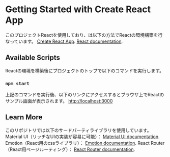 # Getting Started with Create React App

このプロジェクトReactを使用しており、は以下の方法でReactの環境構築を行なっています。
[Create React App](https://github.com/facebook/create-react-app).
[React documentation](https://reactjs.org/).

## Available Scripts

Reactの環境を構築後にプロジェクトのトップで以下のコマンドを実行します。

### `npm start`

上記のコマンドを実行後、以下のリンクにアクセスするとブラウザ上でReactのサンプル画面が表示されます。
[http://localhost:3000](http://localhost:3000)

## Learn More

このリポジトリでは以下のサードパーティライブラリを使用しています。
Material UI（リッチなUIの実装が容易に可能）： [Material UI documentation](https://mui.com/material-ui/).
Emotion（React用のcssライブラリ）： [Emotion documentation](https://emotion.sh/docs/introduction).
React Router（React用ページルーティング）： [React Router documentation](https://reactrouter.com/en/main).
